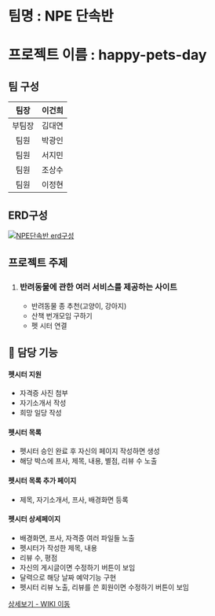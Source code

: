 # 팀명 : NPE 단속반

# 프로젝트 이름 : happy-pets-day

## 팀 구성

|팀장|이건희|           
|:--:|:--:|
|부팀장|김대연| 
|팀원|박광인| 
|팀원|서지민| 
|팀원|조상수| 
|팀원|이정현|

## ERD구성

[![NPE단속반 erd구성](./src/main/resources/static/img/Spring_Erd.png)](https://dbdiagram.io/d/647f4f07722eb774947ee12c)

## 프로젝트 주제

1. ### 반려동물에 관한 여러 서비스를 제공하는 사이트
    - 반려동물 종 추천(고양이, 강아지)
    - 산책 번개모임 구하기
    - 펫 시터 연결


## 📌 담당 기능
#### 펫시터 지원
- 자격증 사진 첨부
- 자기소개서 작성
- 희망 일당 작성


#### 펫시터 목록
- 펫시터 승인 완료 후 자신의 페이지 작성하면 생성
- 해당 박스에 프사, 제목, 내용, 별점, 리뷰 수 노출


#### 펫시터 목록 추가 페이지
- 제목, 자기소개서, 프사, 배경화면 등록


#### 펫시터 상세페이지
- 배경화면, 프사, 자격증 여러 파일들 노출
- 펫시터가 작성한 제목, 내용
- 리뷰 수, 평점
- 자신의 게시글이면 수정하기 버튼이 보임
- 달력으로 해당 날짜 예약기능 구현
- 펫시터 리뷰 노출, 리뷰를 쓴 회원이면 수정하기 버튼이 보임 


<a href="https://github.com/leejh1118/studymate/wiki/%EA%B8%B0%EB%8A%A5-%EC%86%8C%EA%B0%9C-(%EB%A7%88%EC%9D%B4%ED%8E%98%EC%9D%B4%EC%A7%80)" >상세보기 - WIKI 이동</a>
